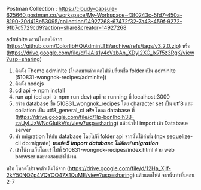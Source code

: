 Postman Collection : https://cloudy-capsule-625660.postman.co/workspace/My-Workspace~f3f0243c-5fd7-450a-8190-20d418e53095/collection/14927268-67472f32-7a43-459f-9272-9fb7c5729cd9?action=share&creator=14927268

adminlte ดาวน์โหลดได้จาก (https://github.com/ColorlibHQ/AdminLTE/archive/refs/tags/v3.2.0.zip) หรือ (https://drive.google.com/file/d/1JAis1y4cVzbAn_XDyI2XC_Ix7f5z3RgK/view?usp=sharing)

1. ติดตั้ง Theme adminlte (โหลดมาแล้วแตกไฟล์เปลี่ยนชื่อ folder เป็น adminlte [510831-wongnok-recipes/adminlte])
2. ติดตั้ง nodejs
3. cd api -> npm install
4. run api (cd api -> npm run dev) api จะ running ที่ localhost:3000
5. สร้าง database ชื่อ 510831_wongnok_recipes โดย character set เป็น utf8 และ collation เป็น utf8_general_ci ***หรือ*** โหลด database ที่ (https://drive.google.com/file/d/1lp-bonIhoIh3B-zaUyLJzWNcGIuikVfs/view?usp=sharing) แล้วนำไป import เข้า Database server
6. ทำ migration ให้กับ database โดยไปที่ folder api จากนั้นใช้คำสั่ง (npx sequelize-cli db:migrate) ***หากข้อ 5 import database ไม่ต้องทำ migration***
7. เข้าใช้งานเว็บโดยเข้าไปที่ 510831-wongnok-recipes/index.html ด้วย web browser และทดสอบเข้าใช้งาน

หรือ โหลดโปรเจคตัวเต็มได้จาก (https://drive.google.com/file/d/12Ha_Xjlf-2kY50NQZp4VQYOO47X1QuME/view?usp=sharing) แล้วแตกไฟล์ จากนั้นทำขั้นตอน 2-7